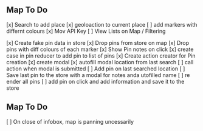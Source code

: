 ## Map To Do

[x] Search to add place
[x] geoloaction to current place
[ ] add markers with differnt colours
[x] Mov API Key
[ ] View Lists on Map / Filtering

[x] Create fake pin data in store
[x] Drop pins from store on map
[x] Drop pins with diff colours of each marker
[x] Show Pin notes on click
[x] create case in pin reducer to add pin to list of pins
[x] Create action creator for Pin creation
[x] create modal
[x] autofill modal location from last search
[ ] call action when modal is submitted
[ ] Add pin on last searched location
[ ] Save last pin to the store with a modal for notes anda utofilled name
[ ] re ender all pins
[ ] add pin on click and add information and save it to the store

## Map To Do

[ ] On close of infobox, map is panning uncessarily
